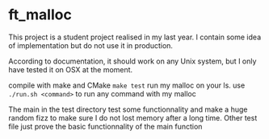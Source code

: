# ft_malloc

This project is a student project realised in my last year. I contain some idea of implementation but do not use it in production.

According to documentation, it should work on any Unix system, but I only have tested it on OSX at the moment.

compile with make and CMake
`make test` run my malloc on your ls.
use `./run.sh <command>` to run any command with my malloc

The main in the test directory test some functionnality and make a huge random fizz to make sure I do not lost memory after a long time.
Other test file just prove the basic functionnality of the main function
